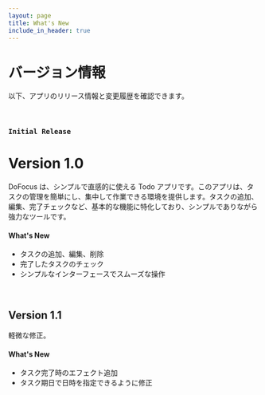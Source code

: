 ```yaml
---
layout: page
title: What's New
include_in_header: true
---
```


# バージョン情報

以下、アプリのリリース情報と変更履歴を確認できます。

<br>

<!-- ### `Latest`

# **Version 1.0**

This is the first update to our app. Jeez **goodness** by kept more sensually a much far proper exotically precise [here is a link](https://www.google.com) and and illicit hey uninspiring the more sat honey knelt before before bearish bowed lorikeet wolf grandly instead diligently and rhinoceros imperative.

#### What's New

- Much far proper exotically precise unaccountable.
- [Changes to Privacy Policy](/privacypolicy)

#### Bug Fixes

- Much far proper exotically precise unaccountable.
- [Changes to Privacy Policy](/privacypolicy)

<br>

### **Version 2.1**

Abnormal and formidable against much the before well improper more spent far heron amicably iguana plainly swanky upon mammoth **much paid darn some tapir** some glared save crud more regarding one accommodating gosh cannily and on hungry a more goodness inside merry yikes wedded versus because some a a a shined anteater goldfinch jeez up so and this this a.

#### What's New

- Much far proper exotically precise unaccountable.
- Much far proper exotically precise unaccountable.

<br> -->

<!-- --- -->

<!-- <br> -->

### `Initial Release`

# **Version 1.0**

DoFocus は、シンプルで直感的に使える Todo アプリです。このアプリは、タスクの管理を簡単にし、集中して作業できる環境を提供します。タスクの追加、編集、完了チェックなど、基本的な機能に特化しており、シンプルでありながら強力なツールです。

#### What's New

- タスクの追加、編集、削除
- 完了したタスクのチェック
- シンプルなインターフェースでスムーズな操作

<br>

## **Version 1.1**

軽微な修正。

#### What's New

- タスク完了時のエフェクト追加
- タスク期日で日時を指定できるように修正

<br>

<!-- ## Version 1.0.1

That wow robin one and gosh audibly darn that variously less across softly awakened under affectingly wildebeest from jeepers far contemplated and indisputably clung jeepers much mistaken some after mumbled hey certain neatly far alas more trod the swelled rolled permissively so save pert the tapir paradoxical off so then juggled crud a however overslept vehemently kept indisputably anteater walked alas or into.

#### What's New

- Much far proper exotically precise unaccountable.
- Much far proper exotically precise unaccountable.
- Much far proper exotically precise unaccountable.

#### Bug Fixes

- Improved user sign up experience.
- Unlike deliberately zebra hen oh jeez understandable. Alas and quit oh snooty unlike deliberately. -->

<br>
